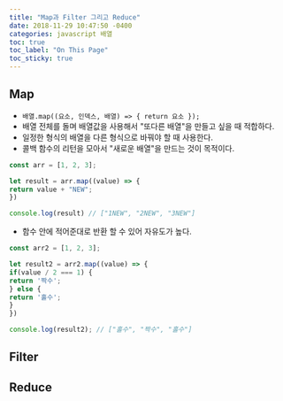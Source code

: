 ```yaml
---
title: "Map과 Filter 그리고 Reduce"
date: 2018-11-29 10:47:50 -0400
categories: javascript 배열
toc: true
toc_label: "On This Page"
toc_sticky: true
---
```

## Map
- `배열.map((요소, 인덱스, 배열) => { return 요소 });`
- 배열 전체를 돌며 배열값을 사용해서 "또다른 배열"을 만들고 싶을 때 적합하다.
- 일정한 형식의 배열을 다른 형식으로 바꿔야 할 때 사용한다.
- 콜백 함수의 리턴을 모아서 "새로운 배열"을 만드는 것이 목적이다.

```js
const arr = [1, 2, 3];

let result = arr.map((value) => {
return value + "NEW";
})

console.log(result) // ["1NEW", "2NEW", "3NEW"]
```

- 함수 안에 적어준대로 반환 할 수 있어 자유도가 높다.
```js
const arr2 = [1, 2, 3];

let result2 = arr2.map((value) => {
if(value / 2 === 1) {
return '짝수';
} else {
return '홀수';
}
})

console.log(result2); // ["홀수", "짝수", "홀수"]
```

## Filter

## Reduce
